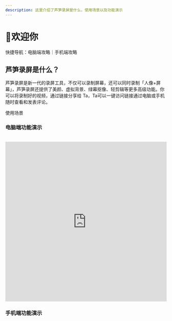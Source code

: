 ```yaml
---
description: 这里介绍了芦笋录屏是什么，使用场景以及功能演示
---
```


# 👏欢迎你

快捷导航：电脑端攻略｜手机端攻略

## 芦笋录屏是什么？

芦笋录屏是新一代的录屏工具，不仅可以录制屏幕，还可以同时录制「人像+屏幕」，芦笋录屏还提供了美颜、虚拟背景、绿幕抠像、轻剪辑等更多高级功能。你可以将录制好的视频，通过链接分享给 Ta，Ta可以一键访问链接通过电脑或手机随时查看和发表评论。

使用场景

### 电脑端功能演示

<br>

<iframe src="https://lusun.com/embed/?id=nrLsJuK8lZJ" width="100%" height="500px" scrolling="no" border="0" frameborder="no" framespacing="0" allowfullscreen="true"> </iframe>

### 手机端功能演示